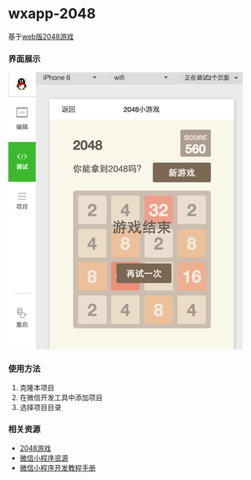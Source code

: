 # wxapp-2048
基于[web版2048游戏](https://github.com/gabrielecirulli/2048)

### 界面展示

![游戏界面](./images/game.png)

### 使用方法

1. 克隆本项目
2. 在微信开发工具中添加项目
3. 选择项目目录

### 相关资源

- [2048游戏](https://github.com/gabrielecirulli/2048)
- [微信小程序资源](https://github.com/justjavac/awesome-wechat-weapp)
- [微信小程序开发教程手册](http://www.w3cschool.cn/weixinapp/9wou1q8j.html)
